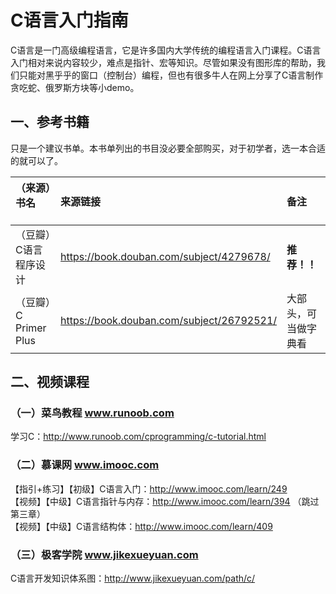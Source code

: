 # C语言入门指南
C语言是一门高级编程语言，它是许多国内大学传统的编程语言入门课程。C语言入门相对来说内容较少，难点是指针、宏等知识。尽管如果没有图形库的帮助，我们只能对黑乎乎的窗口（控制台）编程，但也有很多牛人在网上分享了C语言制作贪吃蛇、俄罗斯方块等小demo。

## 一、参考书籍
只是一个建议书单。本书单列出的书目没必要全部购买，对于初学者，选一本合适的就可以了。

|**（来源）书名**        | **来源链接**                                | **备注**            |
|:---------------------|:-------------------------------------------|:-------------------|
|（豆瓣）C语言程序设计     | https://book.douban.com/subject/4279678/  | **推荐！！**         |
|（豆瓣）C Primer Plus   | https://book.douban.com/subject/26792521/ | 大部头，可当做字典看   |

## 二、视频课程
### （一）菜鸟教程 www.runoob.com
学习C：http://www.runoob.com/cprogramming/c-tutorial.html  

### （二）慕课网 www.imooc.com
【指引+练习】【初级】C语言入门：http://www.imooc.com/learn/249  
【视频】【中级】C语言指针与内存：http://www.imooc.com/learn/394 （跳过第三章）  
【视频】【中级】C语言结构体：http://www.imooc.com/learn/409  

### （三）极客学院 www.jikexueyuan.com
C语言开发知识体系图：http://www.jikexueyuan.com/path/c/  
